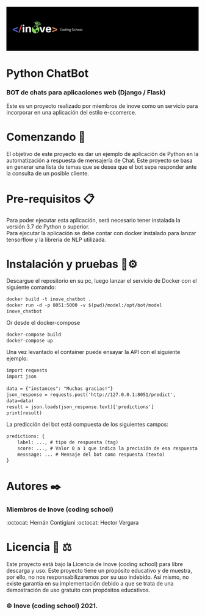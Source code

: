 ![logotipo](imagenes/inove.jpg)
# Python ChatBot
### BOT de chats para aplicaciones web (Django / Flask)

Este es un proyecto realizado por miembros de inove como un servicio para incorporar en una aplicación del estilo e-ccomerce.

# Comenzando 🚀
El objetivo de este proyecto es dar un ejemplo de aplicación de Python en la automatización a respuesta de mensajería de Chat. Este proyecto se basa en generar una lista de temas que se desea que el bot sepa responder ante la consulta de un posible cliente.

# Pre-requisitos 📋
Para poder ejecutar esta aplicación, será necesario tener instalada la versión 3.7 de Python o superior.\
Para ejecutar la aplicación se debe contar con docker instalado para lanzar tensorflow y la librería de NLP utilizada.

# Instalación y pruebas 🔧⚙️
Descargue el repositorio en su pc, luego lanzar el servicio de Docker con el siguiente comando:
```
docker build -t inove_chatbot .
docker run -d -p 8051:5000 -v $(pwd)/model:/opt/bot/model inove_chatbot
```
Or desde el docker-compose
```
docker-compose build
docker-compose up
```

Una vez levantado el container puede ensayar la API con el siguiente ejemplo:
```
import requests
import json

data = {"instances": "Muchas gracias!"}
json_response = requests.post('http://127.0.0.1:8051/predict', data=data)
result = json.loads(json_response.text)['predictions']
print(result)
```

La predicción del bot está compuesta de los siguientes campos:
```
predictions: {
    label: ..., # tipo de respuesta (tag)
    score: ..., # Valor 0 a 1 que indica la precisión de esa respuesta
    messsage: ... # Mensaje del bot como respuesta (texto)
}
```

# Autores ✒️
### Miembros de Inove (coding school)
:octocat: Hernán Contigiani 
:octocat: Hector Vergara

# Licencia 📄 :balance_scale:
Este proyecto está bajo la Licencia de Inove (coding school) para libre descarga y uso. Este proyecto tiene un propósito educativo y de muestra, por ello, no nos responsabilizaremos por su uso indebido. Así mismo, no existe garantía en su implementación debido a que se trata de una demostración de uso gratuito con propósitos educativos. 
### :copyright: Inove (coding school) 2021.
